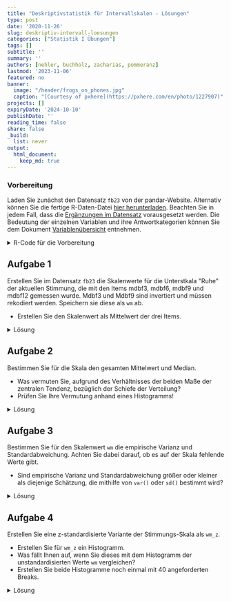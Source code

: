 ```yaml
---
title: "Deskriptivstatistik für Intervallskalen - Lösungen" 
type: post
date: '2020-11-26' 
slug: deskriptiv-intervall-loesungen 
categories: ["Statistik I Übungen"] 
tags: [] 
subtitle: ''
summary: '' 
authors: [nehler, buchholz, zacharias, pommeranz] 
lastmod: '2023-11-06'
featured: no
banner:
  image: "/header/frogs_on_phones.jpg"
  caption: "[Courtesy of pxhere](https://pxhere.com/en/photo/1227907)"
projects: []
expiryDate: '2024-10-10'
publishDate: ''
reading_time: false
share: false
_build:
  list: never
output:
  html_document:
    keep_md: true
---
```



### Vorbereitung


Laden Sie zunächst den Datensatz `fb23` von der pandar-Website. Alternativ können Sie die fertige R-Daten-Datei [<i class="fas fa-download"></i> hier herunterladen](/daten/fb23.rda). Beachten Sie in jedem Fall, dass die [Ergänzungen im Datensatz](/lehre/statistik-i/deskriptiv-intervall/#prep) vorausgesetzt werden. Die Bedeutung der einzelnen Variablen und ihre Antwortkategorien können Sie dem Dokument [Variablenübersicht](/lehre/statistik-i/variablen.pdf) entnehmen.

<details><summary>R-Code für die Vorbereitung</summary>

```r
#### Was bisher geschah: ----

# Daten laden
load(url('https://pandar.netlify.app/daten/fb23.rda'))

# Nominalskalierte Variablen in Faktoren verwandeln
fb23$hand_factor <- factor(fb23$hand,
                             levels = 1:2,
                             labels = c("links", "rechts"))
fb23$fach <- factor(fb23$fach,
                    levels = 1:5,
                    labels = c('Allgemeine', 'Biologische', 'Entwicklung', 'Klinische', 'Diag./Meth.'))
fb23$ziel <- factor(fb23$ziel,
                        levels = 1:4,
                        labels = c("Wirtschaft", "Therapie", "Forschung", "Andere"))
fb23$wohnen <- factor(fb23$wohnen, 
                      levels = 1:4, 
                      labels = c("WG", "bei Eltern", "alleine", "sonstiges"))
```

</details>


## Aufgabe 1

Erstellen Sie im Datensatz `fb23` die Skalenwerte für die Unterstkala "Ruhe" der aktuellen Stimmung, die mit den Items mdbf3, mdbf6, mdbf9 und mdbf12 gemessen wurde. Mdbf3 und Mdbf9 sind invertiert und müssen rekodiert werden. Speichern sie diese als `wm` ab.

* Erstellen Sie den Skalenwert als Mittelwert der drei Items.


<details><summary>Lösung</summary>


```r
# Invertieren
fb23$mdbf3_pre_r <-  -1 * (fb23$mdbf3_pre - 5)
fb23$mdbf9_pre_r <-  -1 * (fb23$mdbf9_pre - 5)
```


```r
# Skalenwert

wm <- fb23[, c("mdbf3_pre_r", "mdbf6_pre", "mdbf9_pre_r", "mdbf12_pre")]

fb23$wm <- rowMeans(wm)
```

Oder in einem Schritt mit der Pipe:


```r
# Skalenwert

fb23$wm <-  fb23[, c("mdbf3_pre_r", "mdbf6_pre", "mdbf9_pre_r", "mdbf12_pre")] |> rowMeans()
```

</details>


## Aufgabe 2

Bestimmen Sie für die Skala den gesamten Mittelwert und Median.

* Was vermuten Sie, aufgrund des Verhältnisses der beiden Maße der zentralen Tendenz, bezüglich der Schiefe der Verteilung?
* Prüfen Sie Ihre Vermutung anhand eines Histogramms!


<details><summary>Lösung</summary>


```r
# Median und Mittelwert
median(fb23$wm, na.rm = TRUE)
```

```
## [1] 3
```

```r
mean(fb23$wm, na.rm = TRUE)
```

```
## [1] 2.730447
```

Der Median ist größer als der Mittelwert, was eine linksschiefe Verteilung vermuten lässt.


**Prüfen der Vermutung anhand eines Histogramms!**


```r
hist(fb23$wm, breaks = 6) # Histogramm
```

![](/lehre/statistik-i/deskriptiv-intervall-loesungen_files/figure-html/unnamed-chunk-6-1.png)<!-- -->

Unser Histogramm zeigt uns, dass die Verteilung tatsächlich einigermaßen linksschief verläuft.
</details>


## Aufgabe 3

Bestimmen Sie für den Skalenwert `wm` die empirische Varianz und Standardabweichung. Achten Sie dabei darauf, ob es auf der Skala fehlende Werte gibt.

* Sind empirische Varianz und Standardabweichung größer oder kleiner als diejenige Schätzung, die mithilfe von `var()` oder `sd()` bestimmt wird?

<details><summary>Lösung</summary>

**Erinnerung:**

* Empirische Varianz: $s^2_{X} = \frac{\sum_{m=1}^n (x_m - \bar{x})^2}{n}$  
* Schätzer der Populationsvarianz: $\hat{\sigma}^2_{X} = \frac{\sum_{m=1}^n (x_m - \bar{x})^2}{n - 1}$  

Zur Berechnung der Varianz gemäß Formel benötigen wir $n$. Wir könnten mit `nrow(fb23)` die Länge des Datensatzes für `n` heranziehen. Dies ist jedoch nur dann sinnvoll, wenn auf der Variable `wm` keine fehlenden Werte vorhanden sind!


```r
is.na(fb23$wm) |> sum()
```

```
## [1] 0
```

Hier gibt es tatsächlich keinen fehlenden Wert.


```r
# empirische Varianz
# per Hand
sum((fb23$wm - mean(fb23$wm, na.rm = T))^2, na.rm = T) / (length(na.omit(fb23$wm)))
```

```
## [1] 0.5582769
```

```r
# durch Umrechnung 
var(fb23$wm, na.rm = T) * (length(na.omit(fb23$wm))-1) / length(na.omit(fb23$wm))
```

```
## [1] 0.5582769
```

```r
# Populationsschätzer
var(fb23$wm, na.rm = T)
```

```
## [1] 0.5614133
```

Die empirische Varianz ist kleiner als der Populationsschätzer.

Nun fehlt noch die Betrachtung der Standardabweichung. Als einfachste Möglichkeit für die Berechnung der empirischen Standardabweichung haben wir gelernt, dass man die Wurzel aus der empirischen Varianz ziehen kann.


```r
# empirische Standardabweichung (na.omit / na.rm kann auch ausgelassen werden!)
(sum((fb23$wm - mean(fb23$wm, na.rm = T))^2, na.rm = T) / length(na.omit(fb23$wm))) |> sqrt()
```

```
## [1] 0.7471793
```

```r
# Populationsschätzer
sd(fb23$wm, na.rm = T)
```

```
## [1] 0.7492752
```

Auch hier ist der empirische Wert kleiner als der Schätzer.

</details>


## Aufgabe 4

Erstellen Sie eine z-standardisierte Variante der Stimmungs-Skala als `wm_z`.

* Erstellen Sie für `wm_z` ein Histogramm.
* Was fällt Ihnen auf, wenn Sie dieses mit dem Histogramm der unstandardisierten Werte `wm` vergleichen?
* Erstellen Sie beide Histogramme noch einmal mit 40 angeforderten Breaks.


<details><summary>Lösung</summary>

Um die Vergleichbarkeit zu erhöhen, wird im folgenden Code ein kleiner Trick angewendet. Die beiden Histogramme sollten am besten gleichzeitig unter **Plots** angezeigt werden. Durch die verwendete Funktion `par()` kann man verschiedene Plots gemeinsam in einem Fenster zeichnen. Das Argument bestimmt dabei, dass es eine Zeile und zwei Spalten für die Plots gibt.


```r
par(mfrow=c(1,2))

# z-Standardisierung
fb23$wm_z <- scale(fb23$wm)

# Histogramme
hist(fb23$wm_z)
hist(fb23$wm)
```

![](/lehre/statistik-i/deskriptiv-intervall-loesungen_files/figure-html/unnamed-chunk-10-1.png)<!-- -->

Beim Vergleich der beiden Histogrammen fällt auf, dass sich - aufgrund der R-Voreinstellungen - das Erscheinungsbild fälschlicherweise unterscheidet (vor allem, wenn wir die y-Achse betrachten!) - eigentlich sollte sich durch die z-Transformation nur Skalierung der x-Achsen-Variable verändern. Tatsächlich aber bestimmt R hier eine unterschiedliche Anzahl von Kategorien. Wir erhalten eine konstantere Darstellung durch das `breaks`-Argument:


```r
# Histogramme mit jeweils 5/6 Breaks
par(mfrow=c(1,2))
hist(fb23$wm_z, breaks = 5)
hist(fb23$wm, breaks = 6)
```

![](/lehre/statistik-i/deskriptiv-intervall-loesungen_files/figure-html/unnamed-chunk-11-1.png)<!-- -->

Die Verteilungen sehen nun tatächlich vergleichbar aus. Da die Breaks ein weicher Befehl sind, kann hier keine komplette Gleichheit gegeben werden.

</details>
